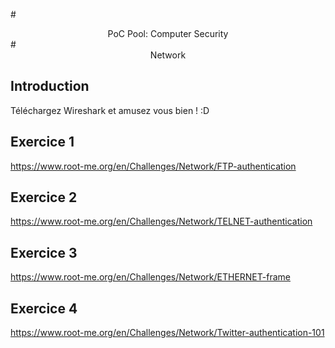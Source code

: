 #<center>PoC Pool: Computer Security</center>
#<center>Network</center>

## Introduction

Téléchargez Wireshark et amusez vous bien ! :D

## Exercice 1

https://www.root-me.org/en/Challenges/Network/FTP-authentication

## Exercice 2

https://www.root-me.org/en/Challenges/Network/TELNET-authentication

## Exercice 3

https://www.root-me.org/en/Challenges/Network/ETHERNET-frame

## Exercice 4

https://www.root-me.org/en/Challenges/Network/Twitter-authentication-101